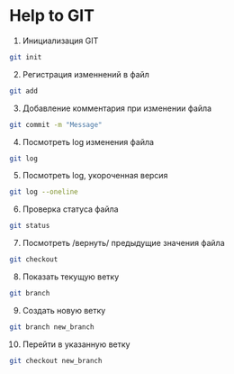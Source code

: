 # Help  to GIT

1. Инициализация GIT
```sh
git init
```
2. Регистрация изменнений в файл
```sh
git add
```
3. Добавление комментария при изменении файла
```sh
git commit -m "Message"
```
4. Посмотреть log изменения файла
```sh
git log
```
5. Посмотреть log, укороченная версия
```sh
git log --oneline
```
6. Проверка статуса файла
```sh
git status
```
7. Посмотреть /вернуть/ предыдущие значения файла
```sh
git checkout
```
8. Показать текущую ветку
```sh
git branch
```
9. Создать новую ветку
```sh
git branch new_branch
```
10. Перейти в указанную ветку
```sh
git checkout new_branch
```